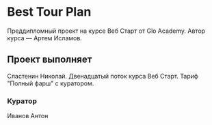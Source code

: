 # Best Tour Plan

Преддипломный проект на курсе Веб Старт от Glo Academy. Автор курса — Артем Исламов.

## Проект выполняет

Сластенин Николай. Двенадцатый поток курса Веб Старт. Тариф "Полный фарш" с куратором.

### Куратор

Иванов Антон
